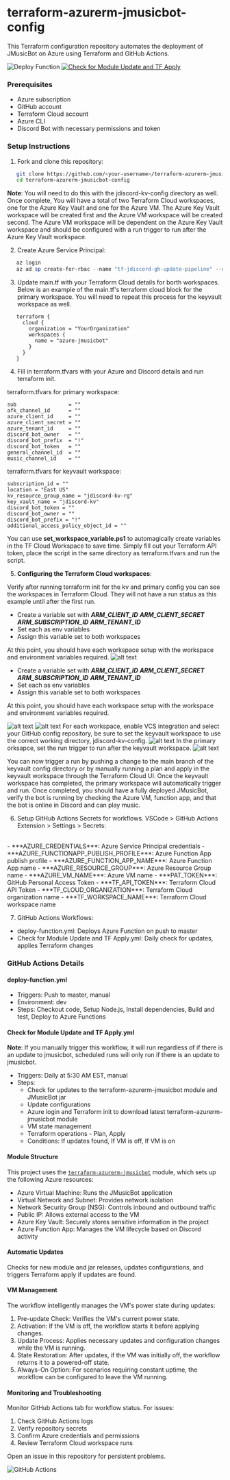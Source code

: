 # terraform-azurerm-jmusicbot-config

This Terraform configuration repository automates the deployment of JMusicBot on Azure using Terraform and GitHub Actions.

![Deploy Function](https://github.com/RCFromCLE/terraform-azurerm-jmusicbot-config/actions/workflows/deploy-function.yml/badge.svg)
[![Check for Module Update and TF Apply](https://github.com/RCFromCLE/terraform-azurerm-jmusicbot-config/actions/workflows/trigger-terraform-apply.yml/badge.svg)](https://github.com/RCFromCLE/terraform-azurerm-jmusicbot-config/actions/workflows/trigger-terraform-apply.yml)


### Prerequisites

- Azure subscription
- GitHub account
- Terraform Cloud account
- Azure CLI
- Discord Bot with necessary permissions and token

### Setup Instructions

1. Fork and clone this repository:

```bash
   git clone https://github.com/<your-username>/terraform-azurerm-jmusicbot-config.git
   cd terraform-azurerm-jmusicbot-config
```

**Note**: You will need to do this with the jdiscord-kv-config directory as well. Once complete, You will have a total of two Terraform Cloud workspaces, one for the Azure Key Vault and one for the Azure VM. The Azure Key Vault workspace will be created first and the Azure VM workspace will be created second. The Azure VM workspace will be dependent on the Azure Key Vault workspace and should be configured with a run trigger to run after the Azure Key Vault workspace.

2. Create Azure Service Principal:

```powershell
   az login
   az ad sp create-for-rbac --name "tf-jdiscord-gh-update-pipeline" --role contributor --scopes /subscriptions/<your-subscription-id>
```

3.  Update main.tf with your Terraform Cloud details for borth workspaces. Below is an example of the main.tf's terraform cloud block for the primary workspace. You will need to repeat this process for the keyvault workspace as well.

```hcl
   terraform {
     cloud {
       organization = "YourOrganization"
       workspaces {
         name = "azure-jmusicbot"
       }
     }
   }
```
4. Fill in terraform.tfvars with your Azure and Discord details and run terraform init. 

terraform.tfvars for primary workspace:

```hcl
sub                 = ""
afk_channel_id      = ""
azure_client_id     = ""
azure_client_secret = ""
azure_tenant_id     = ""
discord_bot_owner   = ""
discord_bot_prefix  = "!"
discord_bot_token   = ""
general_channel_id  = ""
music_channel_id    = ""    
```

terraform.tfvars for keyvault workspace:

```hcl
subscription_id = ""
location = "East US"
kv_resource_group_name = "jdiscord-kv-rg"
key_vault_name = "jdiscord-kv"
discord_bot_token = ""
discord_bot_owner = ""
discord_bot_prefix = "!"
additional_access_policy_object_id = ""
```
You can use **set_workspace_variable.ps1** to automagically create variables in the TF Cloud Workspace to save time. Simply fill out your Terraform API token, place the script in the same directory as terraform.tfvars and run the script.

5. **Configuring the Terraform Cloud workspaces**:

Verify after running terraform init for the kv and primary config you can see the workspaces in Terraform Cloud. They will not have a run status as this example until after the first run. 

   - Create a variable set with 
   ***ARM_CLIENT_ID*** 
   ***ARM_CLIENT_SECRET*** 
   ***ARM_SUBSCRIPTION_ID***
   ***ARM_TENANT_ID*** 
   - Set each  as env variables
   - Assign this variable set to both workspaces

   At this point, you should have each workspace setup with the workspace and environment variables required.
![alt text](image.png)
   - Create a variable set with 
   ***ARM_CLIENT_ID*** 
   ***ARM_CLIENT_SECRET*** 
   ***ARM_SUBSCRIPTION_ID***
   ***ARM_TENANT_ID*** 
   - Set each  as env variables
   - Assign this variable set to both workspaces

   At this point, you should have each workspace setup with the workspace and environment variables required.

![alt text](images/image-1.png)
![alt text](images/image-4.png)
For each workspace, enable VCS integration and select your GitHub config repository, be sure to set the keyvault workspace to use the correct working directory, jdiscord-kv-config.
![alt text](images/image-3.png)
In the primary orksapce, set the run trigger to run after the keyvault workspace.
![alt text](images/image-2.png)

You can now trigger a run by pushing a change to the main branch of the keyvault config directory or by manually running a plan and apply in the keyvault workspace through the Terraform Cloud UI. Once the keyvault workspace has completed, the primary workspace will automatically trigger and run. Once completed, you should have a fully deployed JMusicBot, verify the bot is running by checking the Azure VM, function app, and that the bot is online in Discord and can play music.

6.  Setup GitHub Actions Secrets for workflows. VSCode > GitHub Actions Extension > Settings > Secrets:
<br>
    - ***AZURE_CREDENTIALS***: Azure Service Principal credentials
    - ***AZURE_FUNCTIONAPP_PUBLISH_PROFILE***: Azure Function App publish profile
    - ***AZURE_FUNCTION_APP_NAME***: Azure Function App name
    - ***AZURE_RESOURCE_GROUP***: Azure Resource Group name
    - ***AZURE_VM_NAME***: Azure VM name
    - ***PAT_TOKEN***: GitHub Personal Access Token
    - ***TF_API_TOKEN***: Terraform Cloud API Token
    - ***TF_CLOUD_ORGANIZATION***: Terraform Cloud organization name
    - ***TF_WORKSPACE_NAME***: Terraform Cloud workspace name
   <br>

7.  GitHub Actions Workflows:
   - deploy-function.yml: Deploys Azure Function on push to master
   - Check for Module Update and TF Apply.yml: Daily check for updates, applies Terraform changes

### GitHub Actions Details

#### deploy-function.yml
- Triggers: Push to master, manual
- Environment: dev
- Steps: Checkout code, Setup Node.js, Install dependencies, Build and test, Deploy to Azure Functions

#### Check for Module Update and TF Apply.yml

**Note**: If you manually trigger this workflow, it will run regardless of if there is an update to jmusicbot, scheduled runs will only run if there is an update to jmusicbot.
- Triggers: Daily at 5:30 AM EST, manual
- Steps: 
  - Check for updates to the terraform-azurerm-jmusicbot module and JMusicBot jar
  - Update configurations
  - Azure login and Terraform init to download latest terraform-azurerm-jmusicbot module
  - VM state management 
  - Terraform operations - Plan, Apply
  - Conditions: If updates found, If VM is off, If VM is on

#### Module Structure

This project uses the [`terraform-azurerm-jmusicbot`](https://github.com/RCFromCLE/terraform-azurerm-jmusicbot) module, which sets up the following Azure resources:

- Azure Virtual Machine: Runs the JMusicBot application
- Virtual Network and Subnet: Provides network isolation
- Network Security Group (NSG): Controls inbound and outbound traffic
- Public IP: Allows external access to the VM
- Azure Key Vault: Securely stores sensitive information in the project
- Azure Function App: Manages the VM lifecycle based on Discord activity

#### Automatic Updates

Checks for new module and jar releases, updates configurations, and triggers Terraform apply if updates are found.

#### VM Management

The workflow intelligently manages the VM's power state during updates:
1. Pre-update Check: Verifies the VM's current power state.
2. Activation: If the VM is off, the workflow starts it before applying changes.
3. Update Process: Applies necessary updates and configuration changes while the VM is running.
4. State Restoration: After updates, if the VM was initially off, the workflow returns it to a powered-off state.
5. Always-On Option: For scenarios requiring constant uptime, the workflow can be configured to leave the VM running.

#### Monitoring and Troubleshooting

Monitor GitHub Actions tab for workflow status. For issues:
1. Check GitHub Actions logs
2. Verify repository secrets
3. Confirm Azure credentials and permissions
4. Review Terraform Cloud workspace runs

Open an issue in this repository for persistent problems.

![GitHub Actions](https://github.com/RCFromCLE/terraform-azurerm-jmusicbot-config/raw/master/images/github-actions.png)
```